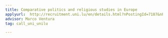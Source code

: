 ```yaml
---
title: Comparative politics and religious studies in Europe
applyurl:  http://recruitment.uni.lu/en/details.html?nPostingId=7187&nPostingTargetId=9739&id=QMUFK026203F3VBQB7V7VV4S8&LG=UK&mask=karriereseiten&sType=SR
advisor: Marco Ventura
tag: call_uni_unilu

---
```

